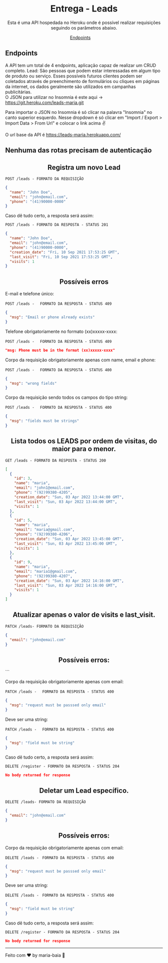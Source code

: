 <!-- @format -->

<h1 align="center">
  Entrega - Leads
</h1>

<p align = "center">
Esta é uma API hospedada no Heroku onde é possível realizar requisições seguindo os parâmetros abaixo.
</p>

<p align="center">
  <a href="#endpoints">Endpoints</a>&nbsp;&nbsp;&nbsp;&nbsp;&nbsp;&nbsp;
</p>

## **Endpoints**

A API tem um total de 4 endpoints, aplicação capaz de realizar um CRUD completo.
Lead: São pessoas que podem estar interessadas em algum tipo de
produto ou serviço. Esses possíveis futuros clientes podem ser coletados através de preenchimento de formulários ou cliques em
páginas da internet, os dados geralmente são utilizados em campanhas publicitárias.<br/>
O JSON para utilizar no Insomnia é este aqui -> https://git.heroku.com/leads-maria.git

Para importar o JSON no Insomnia é só clicar na palavra "Insomnia" no canto superior esquerdo. Nesse dropdown é só clicar em "Import / Export > Import Data > From Url" e colocar o link acima :v:

O url base da API é https://leads-maria.herokuapp.com/

## Nenhuma das rotas precisam de autenticação

<h2 align ='center'> Registra um novo Lead </h2>

`POST /leads - FORMATO DA REQUISIÇÃO`

```json
{
  "name": "John Doe",
  "email": "john@email.com",
  "phone": "(41)90000-0000"
}
```

Caso dê tudo certo, a resposta será assim:

`POST /leads - FORMATO DA RESPOSTA - STATUS 201`

```json
{
  "name": "John Doe",
  "email": "john@email.com",
  "phone": "(41)90000-0000",
  "creation_date": "Fri, 10 Sep 2021 17:53:25 GMT",
  "last_visit": "Fri, 10 Sep 2021 17:53:25 GMT",
  "visits": 1
}
```

<h2 align ='center'> Possíveis erros </h2>

E-mail e telefone único:

`POST /leads - `
` FORMATO DA RESPOSTA - STATUS 409`

```json
{
  "msg": "Email or phone already exists"
}
```

Telefone obrigatoriamente no formato (xx)xxxxx-xxxx:

`POST /leads - `
` FORMATO DA RESPOSTA - STATUS 409`

```json
"msg: Phone must be in the format (xx)xxxxx-xxxx"
```

Corpo da requisição obrigatoriamente apenas com name, email e phone:

`POST /leads - `
` FORMATO DA RESPOSTA - STATUS 400`

```json
{
  "msg": "wrong fields"
}
```

Corpo da requisição sendo todos os campos do tipo string:

`POST /leads - `
` FORMATO DA RESPOSTA - STATUS 400`

```json
{
  "msg": "fields must be strings"
}
```

<h2 align ='center'> Lista todos os LEADS por ordem de visitas, do maior para o menor. </h2>

`GET /leads - FORMATO DA RESPOSTA - STATUS 200`

```json
[
  {
    "id": 3,
    "name": "maria",
    "email": "john1@email.com",
    "phone": "(92)99380-4205",
    "creation_date": "Sun, 03 Apr 2022 13:44:00 GMT",
    "last_visit": "Sun, 03 Apr 2022 13:44:00 GMT",
    "visits": 1
  },
  {
    "id": 5,
    "name": "maria",
    "email": "maria@gmail.com",
    "phone": "(92)99380-4206",
    "creation_date": "Sun, 03 Apr 2022 13:45:00 GMT",
    "last_visit": "Sun, 03 Apr 2022 13:45:00 GMT",
    "visits": 1
  },
  {
    "id": 9,
    "name": "maria",
    "email": "maria1@gmail.com",
    "phone": "(92)99380-4207",
    "creation_date": "Sun, 03 Apr 2022 14:16:00 GMT",
    "last_visit": "Sun, 03 Apr 2022 14:16:00 GMT",
    "visits": 1
  }
]
```

<h2 align = "center"> Atualizar apenas o valor de visits e last_visit.</h2>

`PATCH /leads- FORMATO DA REQUISIÇÃO`

```json
{
  "email": "john@email.com"
}
```

<h2 align ='center'> Possíveis erros: </h2>
```

Corpo da requisição obrigatoriamente apenas com email:

`PATCH /leads - `
` FORMATO DA RESPOSTA - STATUS 400`

```json
{
  "msg": "request must be passsed only email"
}
```

Deve ser uma string:

`PATCH /leads - `
` FORMATO DA RESPOSTA - STATUS 400`

```json
{
  "msg": "field must be string"
}
```

Caso dê tudo certo, a resposta será assim:

`DELETE /register - FORMATO DA RESPOSTA - STATUS 204`

```json
No body returned for response
```

<h2 align = "center"> Deletar um Lead específico.</h2>

`DELETE /leads- FORMATO DA REQUISIÇÃO`

```json
{
  "email": "john@email.com"
}
```

<h2 align ='center'> Possíveis erros: </h2>

Corpo da requisição obrigatoriamente apenas com email:

`DELETE /leads -`
` FORMATO DA RESPOSTA - STATUS 400`

```json
{
  "msg": "request must be passsed only email"
}
```

Deve ser uma string:

`DELETE /leads -`
` FORMATO DA RESPOSTA - STATUS 400`

```json
{
  "msg": "field must be string"
}
```

Caso dê tudo certo, a resposta será assim:

`DELETE /register - FORMATO DA RESPOSTA - STATUS 204`

```json
No body returned for response
```

---

Feito com ♥ by maria-baia :wave:
